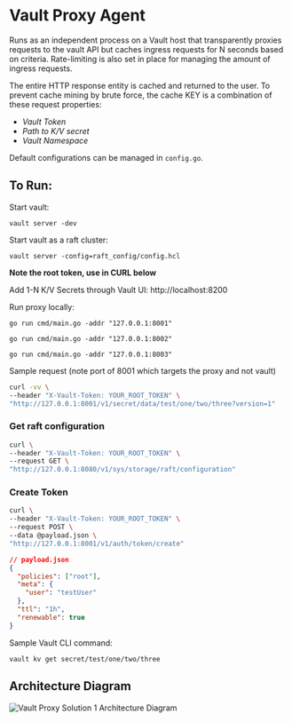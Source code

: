 # Vault Proxy Agent

Runs as an independent process on a Vault host that transparently proxies requests to the vault API but 
caches ingress requests for N seconds based on criteria. Rate-limiting is also set in place for managing the amount of ingress requests.

The entire HTTP response entity is cached and returned to the user. To prevent cache mining by brute force, the
cache KEY is a combination of these request properties:

- *Vault Token*
- *Path to K/V secret*
- *Vault Namespace*

Default configurations can be managed in `config.go`. 

## To Run:

Start vault:

`vault server -dev`

Start vault as a raft cluster:

`vault server -config=raft_config/config.hcl`

**Note the root token, use in CURL below**

Add 1-N K/V Secrets through Vault UI: http://localhost:8200

Run proxy locally:

`go run cmd/main.go -addr "127.0.0.1:8001"`

`go run cmd/main.go -addr "127.0.0.1:8002"`

`go run cmd/main.go -addr "127.0.0.1:8003"`

Sample request (note port of 8001 which targets the proxy and not vault)

```bash
curl -vv \
--header "X-Vault-Token: YOUR_ROOT_TOKEN" \
"http://127.0.0.1:8001/v1/secret/data/test/one/two/three?version=1"
```

### Get raft configuration
```bash
curl \
--header "X-Vault-Token: YOUR_ROOT_TOKEN" \
--request GET \
"http://127.0.0.1:8080/v1/sys/storage/raft/configuration"
```

### Create Token
```bash
curl \
--header "X-Vault-Token: YOUR_ROOT_TOKEN" \
--request POST \
--data @payload.json \
"http://127.0.0.1:8001/v1/auth/token/create"
```

```json
// payload.json
{
  "policies": ["root"],
  "meta": {
    "user": "testUser"
  },
  "ttl": "1h",
  "renewable": true
}
```

Sample Vault CLI command:

`vault kv get secret/test/one/two/three`

## Architecture Diagram
![Vault Proxy Solution 1 Architecture Diagram](https://user-images.githubusercontent.com/41895348/184432383-046b61b0-ae0e-430a-a201-3cb739f66734.png)
